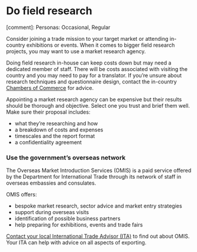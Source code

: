 # Do field research
[comment]: Personas: Occasional, Regular

Consider joining a trade mission to your target market or attending in-country exhibitions or events. When it comes to bigger field research projects, you may want to use a market research agency.

Doing field research in-house can keep costs down but may need a dedicated member of staff. There will be costs associated with visiting the country and you may need to pay for a translator. If you&rsquo;re unsure about research techniques and questionnaire design, contact the in-country [Chambers of Commerce](http://exportbritain.org.uk/international-directory/ "Chambers of Commerce") for advice.

Appointing a market research agency can be expensive but their results should be thorough and objective. Select one you trust and brief them well. Make sure their proposal includes:

- what they&rsquo;re researching and how
- a breakdown of costs and expenses
- timescales and the report format
- a confidentiality agreement

### Use the government&rsquo;s overseas network

The Overseas Market Introduction Services (OMIS) is a paid service offered by the Department for International Trade through its network of staff in overseas embassies and consulates.

OMIS offers:

- bespoke market research, sector advice and market entry strategies
- support during overseas visits
- identification of possible business partners
- help preparing for exhibitions, events and trade fairs

[Contact your local International Trade Advisor (ITA)](https://www.contactus.trade.gov.uk/office-finder/ "Contact your local International Trade Advisor (ITA)") to find out about OMIS. Your ITA can help with advice on all aspects of exporting.
